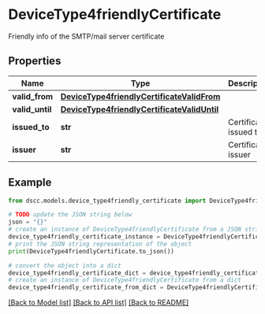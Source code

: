 # DeviceType4friendlyCertificate

Friendly info of the SMTP/mail server certificate

## Properties

Name | Type | Description | Notes
------------ | ------------- | ------------- | -------------
**valid_from** | [**DeviceType4friendlyCertificateValidFrom**](DeviceType4friendlyCertificateValidFrom.md) |  | [optional] 
**valid_until** | [**DeviceType4friendlyCertificateValidUntil**](DeviceType4friendlyCertificateValidUntil.md) |  | [optional] 
**issued_to** | **str** | Certificate issued to | [optional] 
**issuer** | **str** | Certificate issuer | [optional] 

## Example

```python
from dscc.models.device_type4friendly_certificate import DeviceType4friendlyCertificate

# TODO update the JSON string below
json = "{}"
# create an instance of DeviceType4friendlyCertificate from a JSON string
device_type4friendly_certificate_instance = DeviceType4friendlyCertificate.from_json(json)
# print the JSON string representation of the object
print(DeviceType4friendlyCertificate.to_json())

# convert the object into a dict
device_type4friendly_certificate_dict = device_type4friendly_certificate_instance.to_dict()
# create an instance of DeviceType4friendlyCertificate from a dict
device_type4friendly_certificate_from_dict = DeviceType4friendlyCertificate.from_dict(device_type4friendly_certificate_dict)
```
[[Back to Model list]](../README.md#documentation-for-models) [[Back to API list]](../README.md#documentation-for-api-endpoints) [[Back to README]](../README.md)



